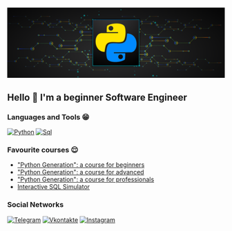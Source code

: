![Header](https://github.com/BabichRostislav/BabichRostislav/blob/main/ASSETS/python.png) 

## Hello 👋 I'm a beginner Software Engineer

### Languages and Tools 😁
[![Python](https://img.shields.io/badge/Python-090909?style=for-the-badge&logo=python&logoColor=00BFFF)](https://www.python.org/)
[![Sql](https://img.shields.io/badge/Sql-090909?style=for-the-badge&logo=mySql&logoColor=FFFF00)](https://skillbox.ru/media/code/chto-takoe-sql-kak-ustroen-zachem-nuzhen-i-kak-s-nim-rabotat/) 


### Favourite courses 😌
- ["Python Generation": a course for beginners](https://stepik.org/course/58852)
- ["Python Generation": a course for advanced](https://stepik.org/course/68343)
- ["Python Generation": a course for professionals](https://stepik.org/course/82541)
- [Interactive SQL Simulator](https://stepik.org/course/63054)

### Social Networks 
[![Telegram](https://img.shields.io/badge/Telegram-090909?style=for-the-badge&logo=Telegram&logoColor=27AOD9)](https://t.me/RostislavDSP)
[![Vkontakte](https://img.shields.io/badge/Vkontakte-090909?style=for-the-badge&logo=Vk&logoColor=FFFFFF)](https://vk.com/ros_rostovskiy)
[![Instagram](https://img.shields.io/badge/Instagram-090909?style=for-the-badge&logo=Instagram&logoColor=DC143C)](https://www.instagram.com/ros_rostovskiy)